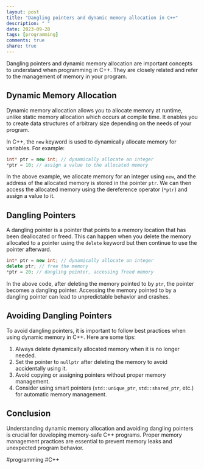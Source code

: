 ```yaml
---
layout: post
title: "Dangling pointers and dynamic memory allocation in C++"
description: " "
date: 2023-09-28
tags: [programming]
comments: true
share: true
---
```


Dangling pointers and dynamic memory allocation are important concepts to understand when programming in C++. They are closely related and refer to the management of memory in your program.

## Dynamic Memory Allocation

Dynamic memory allocation allows you to allocate memory at runtime, unlike static memory allocation which occurs at compile time. It enables you to create data structures of arbitrary size depending on the needs of your program.

In C++, the `new` keyword is used to dynamically allocate memory for variables. For example:

```cpp
int* ptr = new int; // dynamically allocate an integer
*ptr = 10; // assign a value to the allocated memory
```

In the above example, we allocate memory for an integer using `new`, and the address of the allocated memory is stored in the pointer `ptr`. We can then access the allocated memory using the dereference operator (`*ptr`) and assign a value to it.

## Dangling Pointers

A dangling pointer is a pointer that points to a memory location that has been deallocated or freed. This can happen when you delete the memory allocated to a pointer using the `delete` keyword but then continue to use the pointer afterward.

```cpp
int* ptr = new int; // dynamically allocate an integer
delete ptr; // free the memory
*ptr = 20; // dangling pointer, accessing freed memory
```

In the above code, after deleting the memory pointed to by `ptr`, the pointer becomes a dangling pointer. Accessing the memory pointed to by a dangling pointer can lead to unpredictable behavior and crashes.

## Avoiding Dangling Pointers

To avoid dangling pointers, it is important to follow best practices when using dynamic memory in C++. Here are some tips:

1. Always delete dynamically allocated memory when it is no longer needed.
2. Set the pointer to `nullptr` after deleting the memory to avoid accidentally using it.
3. Avoid copying or assigning pointers without proper memory management.
4. Consider using smart pointers (`std::unique_ptr`, `std::shared_ptr`, etc.) for automatic memory management.

## Conclusion

Understanding dynamic memory allocation and avoiding dangling pointers is crucial for developing memory-safe C++ programs. Proper memory management practices are essential to prevent memory leaks and unexpected program behavior.

#programming #C++